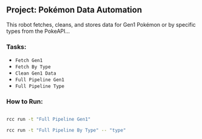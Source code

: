 ## Project: Pokémon Data Automation

This robot fetches, cleans, and stores data for Gen1 Pokémon or by specific types from the PokeAPI...

### Tasks:

- `Fetch Gen1`
- `Fetch By Type`
- `Clean Gen1 Data`
- `Full Pipeline Gen1`
- `Full Pipeline Type`

### How to Run:

```bash

rcc run -t "Full Pipeline Gen1"

rcc run -t "Full Pipeline By Type" -- "type"
```
